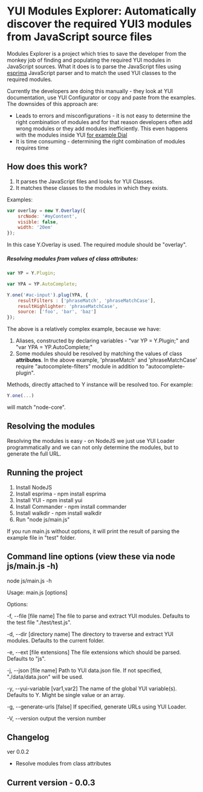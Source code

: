 YUI Modules Explorer: Automatically discover the required YUI3 modules from JavaScript source files
========================================

Modules Explorer is a project which tries to save the developer from the monkey job of finding and populating the required YUI modules in JavaScript sources. What it does is to parse the JavaScript files using [esprima](http://esprima.org/) JavaScript parser and to match the used YUI classes to the required modules.

Currently the developers are doing this manually - they look at YUI documentation, use YUI Configurator or copy and paste from the examples. The downsides of this approach are:
* Leads to errors and misconfigurations - it is not easy to determine the right combination of modules and for that reason developers often add wrong modules or they add modules inefficiently. This even happens with the modules inside YUI [for example Dial](http://www.yuiblog.com/blog/2011/07/01/yui-and-loader-changes-for-3-4-0/)
* It is time consuming - determining the right combination of modules requires time

How does this work?
-----------

1. It parses the JavaScript files and looks for YUI Classes.
2. It matches these classes to the modules in which they exists.

Examples:

```javascript
var overlay = new Y.Overlay({
	srcNode: '#myContent',
	visible: false,
	width: '20em'
});
```

In this case Y.Overlay is used. The required module should be "overlay".

##### Resolving modules from values of class attributes:

```javascript
var YP = Y.Plugin;

var YPA = YP.AutoComplete;

Y.one('#ac-input').plug(YPA, {
	resultFilters : ['phraseMatch', 'phraseMatchCase'],
    resultHighlighter: 'phraseMatchCase',
	source: ['foo', 'bar', 'baz']
});
```

The above is a relatively complex example, because we have:

1. Aliases, constructed by declaring variables - "var YP = Y.Plugin;" and "var YPA = YP.AutoComplete;"
2. Some modules should be resolved by matching the values of class **attributes**. In the above example, 'phraseMatch' and 'phraseMatchCase' require "autocomplete-filters" module in addition to "autocomplete-plugin".

Methods, directly attached to Y instance will be resolved too. For example:

```javascript
Y.one(...)
```

will match "node-core".

Resolving the modules
-----------

Resolving the modules is easy - on NodeJS we just use YUI Loader programmatically and we can not only determine the modules, but to generate the full URL.


Running the project
-----------

1. Install NodeJS
2. Install esprima - npm install esprima
3. Install YUI - npm install yui
4. Install Commander - npm install commander
5. Install walkdir - npm install walkdir
6. Run "node js/main.js"

If you run main.js without options, it will print the result of parsing the example file in "test" folder.

Command line options (view these via node js/main.js -h)
-----------

node js/main.js -h

Usage: main.js [options]

Options:

-f, --file [file name]          The file to parse and extract YUI modules. Defaults to the test file "./test/test.js".

-d, --dir  [directory name]     The directory to traverse and extract YUI modules. Defaults to the current folder.

-e, --ext  [file extensions]    The file extensions which should be parsed. Defaults to "js".

-j, --json [file name]          Path to YUI data.json file. If not specified, "./data/data.json" will be used.

-y, --yui-variable [var1,var2]  The name of the global YUI variable(s). Defaults to Y. Might be single value or an array.

-g, --generate-urls [false]     If specified, generate URLs using YUI Loader.

-V, --version                   output the version number


Changelog
-----------

ver 0.0.2
- Resolve modules from class attributes


Current version - 0.0.3
-----------